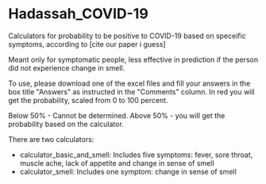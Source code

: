 # Hadassah_COVID-19

Calculators for probability to be positive to COVID-19 based on speceific symptoms, according to [cite our paper i guess]

Meant only for symptomatic people, less effective in prediction if the person did not experience change in smell.

To use, please download one of the excel files and fill your answers in the box title "Answers" as instructed in the "Comments" column.
In red you will get the probability, scaled from 0 to 100 percent.

Below 50% - Cannot be determined. 
Above 50% - you will get the probability based on the calculator.

There are two calculators:
* calculator_basic_and_smell:
  Includes five symptoms: fever, sore throat, muscle ache, lack of appetite and change in sense of smell
* calculator_smell:
  Includes one symptom: change in sense of smell
